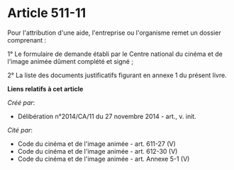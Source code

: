 # Article 511-11

Pour l'attribution d'une aide, l'entreprise ou l'organisme remet un dossier comprenant : 

1° Le formulaire de demande établi par le Centre national du cinéma et de l'image animée dûment complété et signé ; 

2° La liste des documents justificatifs figurant en annexe 1 du présent livre.

**Liens relatifs à cet article**

_Créé par_:

  - Délibération n°2014/CA/11 du 27 novembre 2014 - art., v. init.

_Cité par_:

  - Code du cinéma et de l'image animée - art. 611-27 (V)
  - Code du cinéma et de l'image animée - art. 612-30 (V)
  - Code du cinéma et de l'image animée - art. Annexe 5-1 (V)
